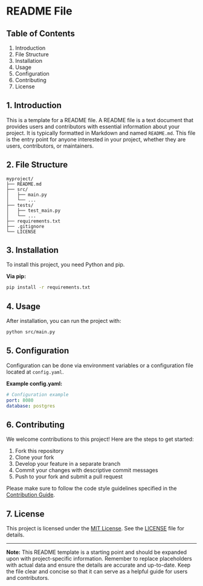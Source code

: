 # README File

## Table of Contents
1. Introduction
2. File Structure
3. Installation
4. Usage
5. Configuration
6. Contributing
7. License

## 1. Introduction
This is a template for a README file. A README file is a text document that provides users and contributors with essential information about your project. It is typically formatted in Markdown and named `README.md`. This file is the entry point for anyone interested in your project, whether they are users, contributors, or maintainers.

## 2. File Structure
```
myproject/
├── README.md
├── src/
│   ├── main.py
│   └── ...
├── tests/
│   ├── test_main.py
│   └── ...
├── requirements.txt
├── .gitignore
└── LICENSE
```

## 3. Installation
To install this project, you need Python and pip.

**Via pip:**
```bash
pip install -r requirements.txt
```

## 4. Usage
After installation, you can run the project with:

```bash
python src/main.py
```

## 5. Configuration
Configuration can be done via environment variables or a configuration file located at `config.yaml`.

**Example config.yaml:**
```yaml
# Configuration example
port: 8080
database: postgres
```

## 6. Contributing
We welcome contributions to this project! Here are the steps to get started:

1. Fork this repository
2. Clone your fork
3. Develop your feature in a separate branch
4. Commit your changes with descriptive commit messages
5. Push to your fork and submit a pull request

Please make sure to follow the code style guidelines specified in the [Contribution Guide](CONTRIBUTING.md).

## 7. License
This project is licensed under the [MIT License](LICENSE). See the [LICENSE](LICENSE) file for details.

---

**Note:** This README template is a starting point and should be expanded upon with project-specific information. Remember to replace placeholders with actual data and ensure the details are accurate and up-to-date. Keep the file clear and concise so that it can serve as a helpful guide for users and contributors.
